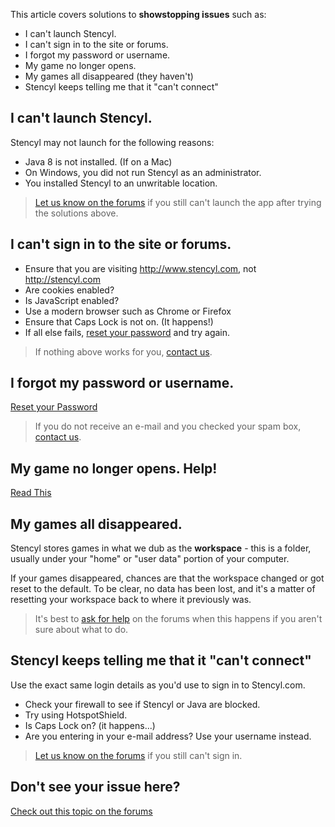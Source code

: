 This article covers solutions to **showstopping issues** such as:

* I can't launch Stencyl.
* I can't sign in to the site or forums.
* I forgot my password or username.
* My game no longer opens.
* My games all disappeared (they haven't)
* Stencyl keeps telling me that it "can't connect"


## I can't launch Stencyl.

Stencyl may not launch for the following reasons:

* Java 8 is not installed. (If on a Mac)
* On Windows, you did not run Stencyl as an administrator.
* You installed Stencyl to an unwritable location.
 
> [Let us know on the forums](http://community.stencyl.com/) if you still can't launch the app after trying the solutions above.


## I can't sign in to the site or forums.

* Ensure that you are visiting http://www.stencyl.com, not http://stencyl.com
* Are cookies enabled?
* Is JavaScript enabled?
* Use a modern browser such as Chrome or Firefox
* Ensure that Caps Lock is not on. (It happens!)
* If all else fails, [reset your password](http://www.stencyl.com/login/forgot) and try again.

> If nothing above works for you, [contact us](http://www.stencyl.com/about/contact/).

 
## I forgot my password or username.

[Reset your Password](http://www.stencyl.com/login/forgot)

> If you do not receive an e-mail and you checked your spam box, [contact us](http://www.stencyl.com/about/contact/).


## My game no longer opens. Help!

[Read This](http://www.stencyl.com/help/view/recover-broken-games/)

 
## My games all disappeared.

Stencyl stores games in what we dub as the **workspace** - this is a folder, usually under your "home" or "user data" portion of your computer.

If your games disappeared, chances are that the workspace changed or got reset to the default. To be clear, no data has been lost, and it's a matter of resetting your workspace back to where it previously was.

> It's best to [ask for help](http://community.stencyl.com/index.php/board,3.0.html) on the forums when this happens if you aren't sure about what to do.


## Stencyl keeps telling me that it "can't connect"

Use the exact same login details as you'd use to sign in to Stencyl.com.

* Check your firewall to see if Stencyl or Java are blocked.
* Try using HotspotShield.
* Is Caps Lock on? (it happens...)
* Are you entering in your e-mail address? Use your username instead.

> [Let us know on the forums](http://community.stencyl.com/) if you still can't sign in.

 
## Don't see your issue here?

[Check out this topic on the forums](http://community.stencyl.com/index.php/topic,1191.0.html)

